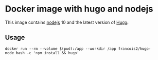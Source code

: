 # Docker image with hugo and nodejs

This image contains [nodejs][] 10 and the latest version of [Hugo][hugo].

## Usage

    docker run --rm --volume $(pwd):/app --workdir /app francois2/hugo-node bash -c 'npm install && hugo'

[nodejs]: https://nodejs.org/
[hugo]: https://gohugo.io/
